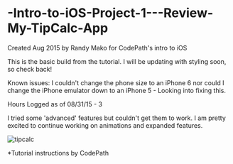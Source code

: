 # -Intro-to-iOS-Project-1---Review-My-TipCalc-App
Created Aug 2015 by Randy Mako for CodePath's intro to iOS

This is the basic build from the tutorial. I will be updating with styling soon, so check back! 

Known issues: I couldn't change the phone size to an iPhone 6 nor could I change the iPhone emulator down to an iPhone 5 - Looking into fixing this.

Hours Logged as of 08/31/15 - 3

I tried some 'advanced' features but couldn't get them to work. I am pretty excited to continue working on animations and expanded features.

![tipcalc](https://cloud.githubusercontent.com/assets/12131281/9595872/44edad54-5021-11e5-91ed-d76600007d85.gif)

*Tutorial instructions by CodePath
